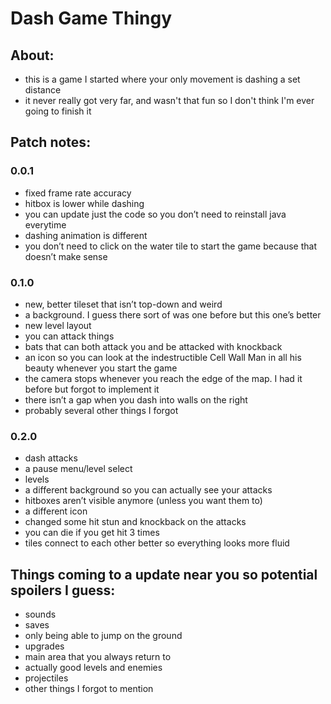 # Dash Game Thingy



## About:

- this is a game I started where your only movement is dashing a set distance
- it never really got very far, and wasn't that fun so I don't think I'm ever going to finish it


## Patch notes:

### 0.0.1
- fixed frame rate accuracy 
- hitbox is lower while dashing
- you can update just the code so you don’t need to reinstall java everytime
- dashing animation is different
- you don’t need to click on the water tile to start the game because that doesn’t make sense 

### 0.1.0
- new, better tileset that isn’t top-down and weird
- a background. I guess there sort of was one before but this one’s better
- new level layout
- you can attack things 
- bats that can both attack you and be attacked with knockback
- an icon so you can look at the indestructible Cell Wall Man in all his beauty whenever you start the game
- the camera stops whenever you reach the edge of the map. I had it before but forgot to implement it
- there isn’t a gap when you dash into walls on the right
- probably several other things I forgot


### 0.2.0
- dash attacks
- a pause menu/level select
- levels
- a different background so you can actually see your attacks
- hitboxes aren’t visible anymore (unless you want them to)
- a different icon
- changed some hit stun and knockback on the attacks
- you can die if you get hit 3 times
- tiles connect to each other better so everything looks more fluid


## Things coming to a update near you so potential spoilers I guess:
- sounds
- saves
- only being able to jump on the ground
- upgrades
- main area that you always return to
- actually good levels and enemies
- projectiles
- other things I forgot to mention
